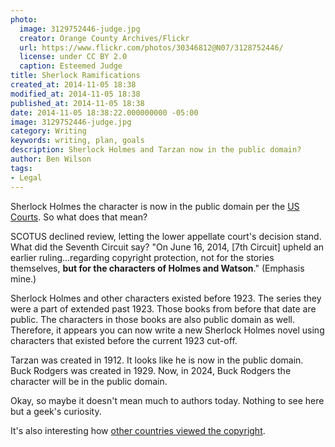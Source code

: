 ```yaml
---
photo:
  image: 3129752446-judge.jpg
  creator: Orange County Archives/Flickr
  url: https://www.flickr.com/photos/30346812@N07/3128752446/
  license: under CC BY 2.0
  caption: Esteemed Judge
title: Sherlock Ramifications
created_at: 2014-11-05 18:38
modified_at: 2014-11-05 18:38
published_at: 2014-11-05 18:38
date: 2014-11-05 18:38:22.000000000 -05:00
image: 3129752446-judge.jpg
category: Writing
keywords: writing, plan, goals
description: Sherlock Holmes and Tarzan now in the public domain?
author: Ben Wilson
tags:
- Legal
---
```

Sherlock Holmes the character is now in the public domain per the [US Courts](http://www.bbcamerica.com/anglophenia/2014/01/arthur-conan-doyles-sherlock-holmes-public-domain-u-s). So what does that mean?

<!-- more -->

SCOTUS declined review, letting the lower appellate court's decision stand. What did the Seventh Circuit say? "On June 16, 2014, [7th Circuit] upheld an earlier ruling...regarding copyright protection, not for the stories themselves, **but for the characters of Holmes and Watson**." (Emphasis mine.)

Sherlock Holmes and other characters existed before 1923. The series they were a part of extended past 1923. Those books from before that date are public. The characters in those books are also public domain as well. Therefore, it appears you can now write a new Sherlock Holmes novel using characters that existed before the current 1923 cut-off.

Tarzan was created in 1912. It looks like he is now in the public domain. Buck Rodgers was created in 1929. Now, in 2024, Buck Rodgers the character will be in the public domain.

Okay, so maybe it doesn't mean much to authors today. Nothing to see here but a geek's curiosity.

It's also interesting how [other countries viewed the copyright](https://web.archive.org/web/20151106194103/http://www.sherlockian.net/acd/copyright.html).

